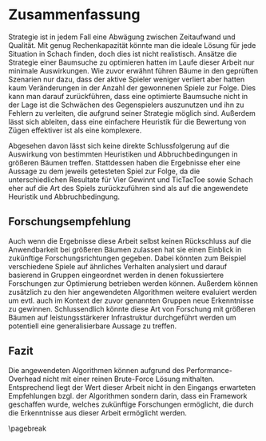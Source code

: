 # Zusammenfassung
Strategie ist in jedem Fall eine Abwägung zwischen Zeitaufwand und Qualität. Mit genug Rechenkapazität könnte man die ideale Lösung für jede Situation in Schach finden, doch dies ist nicht realistisch. Ansätze die Strategie einer Baumsuche zu optimieren hatten im Laufe dieser Arbeit nur minimale Auswirkungen. Wie zuvor erwähnt führen Bäume in den geprüften Szenarien nur dazu, dass der aktive Spieler weniger verliert aber hatten kaum Veränderungen in der Anzahl der gewonnenen Spiele zur Folge. Dies kann man darauf zurückführen, dass eine optimierte Baumsuche nicht in der Lage ist die Schwächen des Gegenspielers auszunutzen und ihn zu Fehlern zu verleiten, die aufgrund seiner Strategie möglich sind. Außerdem  lässt sich ableiten, dass eine einfachere Heuristik für die Bewertung von Zügen effektiver ist als eine komplexere.

Abgesehen davon lässt sich keine direkte Schlussfolgerung auf die Auswirkung von bestimmten Heuristiken und Abbruchbedingungen in größeren Bäumen treffen. Stattdessen haben die Ergebnisse eher eine Aussage zu dem jeweils getesteten Spiel zur Folge, da die unterschiedlichen Resultate für Vier Gewinnt und TicTacToe sowie Schach eher auf die Art des Spiels zurückzuführen sind als auf die angewendete Heuristik und Abbruchbedingung.

## Forschungsempfehlung
Auch wenn die Ergebnisse diese Arbeit selbst keinen Rückschluss auf die Anwendbarkeit bei größeren Bäumen zulassen hat sie einen Einblick in zukünftige Forschungsrichtungen gegeben. Dabei könnten zum Beispiel verschiedene Spiele auf ähnliches Verhalten analysiert und darauf basierend in Gruppen eingeordnet werden in denen fokussiertere Forschungen zur Optimierung betrieben werden können. Außerdem können zusätzlich zu den hier angewendeten Algorithmen weitere evaluiert werden um evtl. auch im Kontext der zuvor genannten Gruppen neue Erkenntnisse zu gewinnen. Schlussendlich könnte diese Art von Forschung mit größeren Bäumen auf leistungsstärkerer Infrastruktur durchgeführt werden um potentiell eine generalisierbare Aussage  zu treffen.

## Fazit
Die angewendeten Algorithmen können aufgrund des Performance-Overhead nicht mit einer reinen Brute-Force Lösung mithalten. Entsprechend liegt der Wert dieser Arbeit nicht in den Eingangs erwarteten Empfehlungen bzgl. der Algorithmen sondern darin, dass ein Framework geschaffen wurde, welches zukünftige Forschungen ermöglicht, die durch die Erkenntnisse aus dieser Arbeit ermöglicht werden.

\pagebreak
